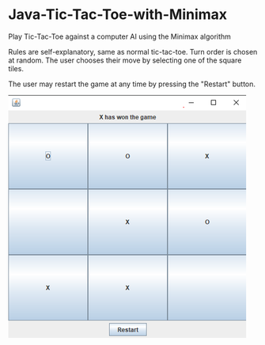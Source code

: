 # Java-Tic-Tac-Toe-with-Minimax
Play Tic-Tac-Toe against a computer AI using the Minimax algorithm

Rules are self-explanatory, same as normal tic-tac-toe. Turn order is chosen at random. The user chooses their move by selecting
one of the square tiles. 

The user may restart the game at any time by pressing the "Restart" button.

![](Tic-Tac-Toe%20Example.PNG)
